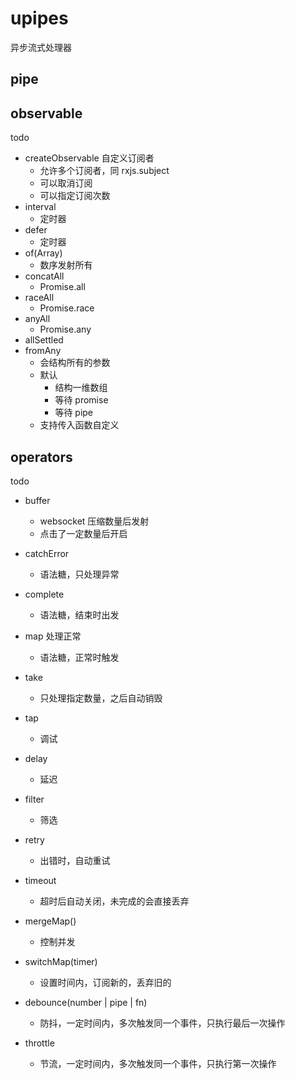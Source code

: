 # upipes
异步流式处理器



## pipe



## observable

todo

- createObservable 自定义订阅者
  - 允许多个订阅者，同 rxjs.subject
  - 可以取消订阅
  - 可以指定订阅次数
- interval
  - 定时器
- defer
  - 定时器
- of(Array)
  - 数序发射所有
- concatAll
  - Promise.all
- raceAll
  - Promise.race
- anyAll
  - Promise.any
- allSettled
- fromAny
  - 会结构所有的参数
  - 默认
    - 结构一维数组
    - 等待 promise
    - 等待 pipe
  - 支持传入函数自定义



## operators

todo

- buffer
  - websocket 压缩数量后发射
  - 点击了一定数量后开启

- catchError 
  - 语法糖，只处理异常
- complete
  - 语法糖，结束时出发
- map 处理正常
  - 语法糖，正常时触发
- take 
  - 只处理指定数量，之后自动销毁
- tap 
  - 调试
- delay 
  - 延迟
- filter 
  - 筛选
- retry 
  - 出错时，自动重试
- timeout 
  - 超时后自动关闭，未完成的会直接丢弃
- mergeMap()
  - 控制并发
- switchMap(timer)
  - 设置时间内，订阅新的，丢弃旧的
- debounce(number | pipe | fn)
  - 防抖，一定时间内，多次触发同一个事件，只执行最后一次操作
- throttle
  - 节流，一定时间内，多次触发同一个事件，只执行第一次操作